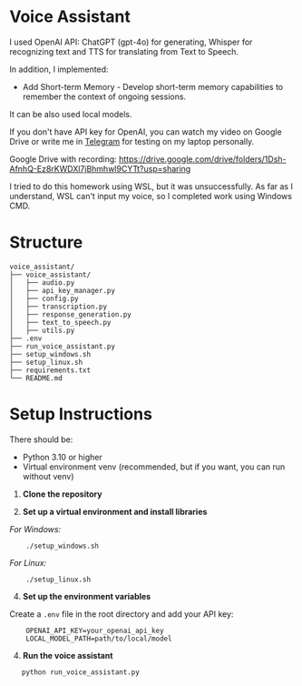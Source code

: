 # Voice Assistant

I used OpenAI API: ChatGPT (gpt-4o) for generating, Whisper for recognizing text and TTS for translating from Text to Speech.

In addition, I implemented: 

- Add Short-term Memory - Develop short-term memory capabilities to remember the context of ongoing sessions.

It can be also used local models.

If you don't have API key for OpenAI, you can watch my video on Google Drive or write me in [Telegram](https://t.me/yule4444ka) for testing on my laptop personally.

Google Drive with recording: https://drive.google.com/drive/folders/1Dsh-AfnhQ-Ez8rKWDXl7jBhmhwl9CYTt?usp=sharing

I tried to do this homework using WSL, but it was unsuccessfully. As far as I understand, WSL can't input my voice, so I completed work using Windows CMD.

# Structure

```plaintext
voice_assistant/
├── voice_assistant/
│   ├── audio.py
│   ├── api_key_manager.py
│   ├── config.py
│   ├── transcription.py
│   ├── response_generation.py
│   ├── text_to_speech.py
│   ├── utils.py
├── .env
├── run_voice_assistant.py
├── setup_windows.sh
├── setup_linux.sh
├── requirements.txt
└── README.md
```

# Setup Instructions

There should be:

- Python 3.10 or higher
- Virtual environment venv (recommended, but if you want, you can run without venv)

1. **Clone the repository**

2. **Set up a virtual environment and install libraries**

*For Windows:*

```shell
    ./setup_windows.sh
```

*For Linux:*

```shell
    ./setup_linux.sh
```

4. **Set up the environment variables** 

Create a `.env` file in the root directory and add your API key:
```shell
    OPENAI_API_KEY=your_openai_api_key
    LOCAL_MODEL_PATH=path/to/local/model
```

4.   **Run the voice assistant**

```shell
   python run_voice_assistant.py
```
